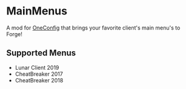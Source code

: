 # MainMenus
A mod for [OneConfig](https://github.com/Polyfrost/OneConfig) that brings your favorite client's main menu's to Forge!

## Supported Menus
- Lunar Client 2019
- CheatBreaker 2017
- CheatBreaker 2018

